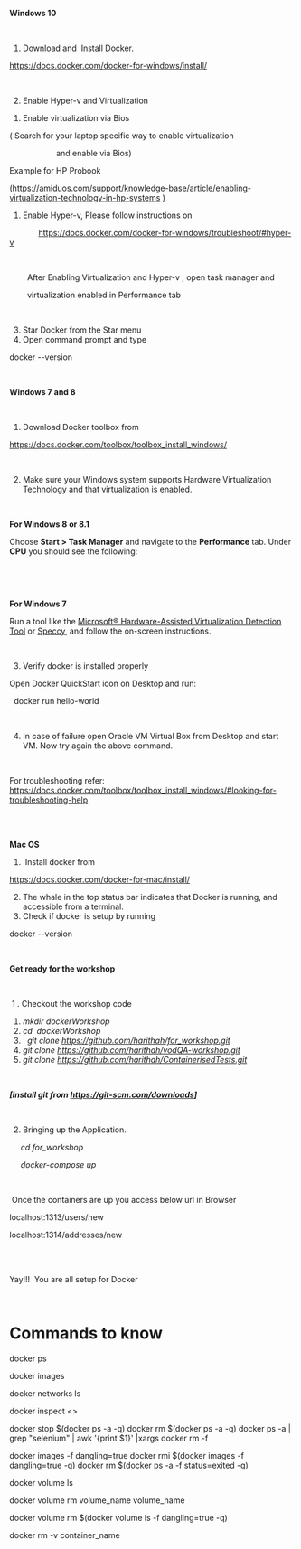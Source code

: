 <p><strong>Windows 10</strong></p>
<p>&nbsp;</p>
<ol>
<li style="font-weight: 400;"><span style="font-weight: 400;">Download and &nbsp;Install Docker.</span></li>
</ol>
<p><a href="https://docs.docker.com/docker-for-windows/install/"><span style="font-weight: 400;">https://docs.docker.com/docker-for-windows/install/</span></a></p>
<p>&nbsp;</p>
<ol start="2">
<li><span style="font-weight: 400;"> Enable Hyper-v and Virtualization </span></li>
</ol>
<ol>
<li style="font-weight: 400;"><span style="font-weight: 400;">Enable virtualization via Bios</span></li>
</ol>
<p><span style="font-weight: 400;">( Search for your laptop specific way to enable virtualization &nbsp;</span></p>
<p><span style="font-weight: 400;"> &nbsp;&nbsp;&nbsp;&nbsp;&nbsp;&nbsp;&nbsp;&nbsp;&nbsp;&nbsp;&nbsp;&nbsp;&nbsp;&nbsp;&nbsp;&nbsp;&nbsp;&nbsp;&nbsp;&nbsp;&nbsp;and enable via Bios)</span></p>
<p><span style="font-weight: 400;">Example for HP Probook &nbsp;</span></p>
<p><span style="font-weight: 400;">(</span><a href="https://amiduos.com/support/knowledge-base/article/enabling-virtualization-technology-in-hp-systems"><span style="font-weight: 400;">https://amiduos.com/support/knowledge-base/article/enabling-virtualization-technology-in-hp-systems</span></a><span style="font-weight: 400;"> )</span></p>
<ol>
<li><span style="font-weight: 400;"> Enable Hyper-v, Please follow instructions on &nbsp;&nbsp;&nbsp;</span></li>
</ol>
<p><span style="font-weight: 400;"> &nbsp;&nbsp;&nbsp;&nbsp;&nbsp;&nbsp;&nbsp;&nbsp;&nbsp;&nbsp;&nbsp;&nbsp;&nbsp;</span><a href="https://docs.docker.com/docker-for-windows/troubleshoot/#hyper-v"><span style="font-weight: 400;">https://docs.docker.com/docker-for-windows/troubleshoot/#hyper-v</span></a></p>
<p>&nbsp;</p>
<p><span style="font-weight: 400;"> &nbsp;&nbsp;&nbsp;&nbsp;&nbsp;&nbsp;&nbsp;&nbsp;After Enabling Virtualization and Hyper-v , open task manager and </span></p>
<p><span style="font-weight: 400;"> &nbsp;&nbsp;&nbsp;&nbsp;&nbsp;&nbsp;&nbsp;&nbsp;virtualization enabled in Performance tab</span></p>
<p><span style="font-weight: 400;"> &nbsp;&nbsp;&nbsp;&nbsp;&nbsp;&nbsp;&nbsp;&nbsp;</span></p>
<ol start="3">
<li><span style="font-weight: 400;"> Star Docker from the Star menu </span></li>
<li><span style="font-weight: 400;"> Open command prompt and type</span></li>
</ol>
<p><span style="font-weight: 400;">docker --version</span></p>
<p>&nbsp;</p>
<p><strong>Windows 7 and 8</strong></p>
<p>&nbsp;</p>
<ol>
<li style="font-weight: 400;"><span style="font-weight: 400;">Download Docker toolbox from</span></li>
</ol>
<p><a href="https://docs.docker.com/toolbox/toolbox_install_windows/"><span style="font-weight: 400;">https://docs.docker.com/toolbox/toolbox_install_windows/</span></a></p>
<p>&nbsp;</p>
<ol start="2">
<li><span style="font-weight: 400;">Make sure your Windows system supports Hardware Virtualization Technology and that virtualization is enabled.</span></li>
</ol>
<p>&nbsp;</p>
<p><strong>For Windows 8 or 8.1</strong></p>
<p><span style="font-weight: 400;">Choose </span><strong>Start &gt; Task Manager</strong><span style="font-weight: 400;"> and navigate to the </span><strong>Performance</strong><span style="font-weight: 400;"> tab. Under </span><strong>CPU</strong><span style="font-weight: 400;"> you should see the following:</span></p>
<p><span style="font-weight: 400;"> &nbsp;&nbsp;&nbsp;&nbsp;&nbsp;&nbsp;&nbsp;&nbsp;</span></p>
<p><span style="font-weight: 400;"> &nbsp;&nbsp;&nbsp;&nbsp;</span></p>
<p><strong>For Windows 7</strong></p>
<p><span style="font-weight: 400;">Run a tool like the </span><a href="http://www.microsoft.com/en-us/download/details.aspx?id=592"><span style="font-weight: 400;">Microsoft&reg; Hardware-Assisted Virtualization Detection Tool</span></a><span style="font-weight: 400;"> or </span><a href="https://www.piriform.com/speccy"><span style="font-weight: 400;">Speccy</span></a><span style="font-weight: 400;">, and follow the on-screen instructions. </span></p>
<p>&nbsp;</p>
<ol start="3">
<li><span style="font-weight: 400;"> Verify docker is installed properly</span></li>
</ol>
<p><span style="font-weight: 400;">Open Docker QuickStart icon on Desktop and run:</span></p>
<p><span style="font-weight: 400;"> &nbsp;&nbsp;</span><span style="font-weight: 400;">docker run hello-world</span></p>
<p>&nbsp;</p>
<ol start="4">
<li><span style="font-weight: 400;"> In case of failure open Oracle VM Virtual Box from Desktop and start VM. Now try again the above command.</span></li>
</ol>
<p>&nbsp;</p>
<p><span style="font-weight: 400;">For troubleshooting refer: </span><a href="https://docs.docker.com/toolbox/toolbox_install_windows/#looking-for-troubleshooting-help"><span style="font-weight: 400;">https://docs.docker.com/toolbox/toolbox_install_windows/#looking-for-troubleshooting-help</span></a></p>
<p><br /><br /></p>
<p><strong>Mac OS</strong></p>
<ol>
<li><span style="font-weight: 400;"> &nbsp;Install docker from</span></li>
</ol>
<p><a href="https://docs.docker.com/docker-for-mac/install/"><span style="font-weight: 400;">https://docs.docker.com/docker-for-mac/install/</span></a></p>
<ol start="2">
<li><span style="font-weight: 400;"> The whale in the top status bar indicates that Docker is running, and accessible from a terminal.</span></li>
<li><span style="font-weight: 400;"> Check if docker is setup by running</span></li>
</ol>
<p><span style="font-weight: 400;">docker </span><span style="font-weight: 400;">--version</span></p>
<p>&nbsp;</p>
<p><strong>Get ready for the workshop</strong></p>
<p>&nbsp;</p>
<p><span style="font-weight: 400;"> &nbsp;1 . Checkout the workshop code</span></p>
<ol>
<li><em><span style="font-weight: 400;"> mkdir dockerWorkshop</span></em></li>
<li><em><span style="font-weight: 400;">cd</span></em><em><span style="font-weight: 400;"> &nbsp;</span></em><em><span style="font-weight: 400;">dockerWorkshop</span></em></li>
<li><em><span style="font-weight: 400;"> &nbsp;</span></em> <em><span style="font-weight: 400;">git clone</span></em> <a href="https://github.com/harithah/for_workshop.git"><em><span style="font-weight: 400;">https://github.com/harithah/for_workshop.git</span></em></a></li>
<li><em><span style="font-weight: 400;"> git clone</span></em> <a href="https://github.com/harithah/vodQA-workshop.git"><em><span style="font-weight: 400;">https://github.com/harithah/vodQA-workshop.git</span></em></a></li>
<li><em><span style="font-weight: 400;">git clone</span></em> <a href="https://github.com/harithah/ContainerisedTests.git"><em><span style="font-weight: 400;">https://github.com/harithah/ContainerisedTests.git</span></em></a></li>
</ol>
<p>&nbsp;</p>
<p><strong><em>[Install git from </em></strong><a href="https://git-scm.com/downloads"><strong><em>https://git-scm.com/downloads</em></strong></a><strong><em>]</em></strong></p>
<p>&nbsp;</p>
<ol start="2">
<li><span style="font-weight: 400;"> Bringing up the Application.</span></li>
</ol>
<p><span style="font-weight: 400;"> &nbsp;&nbsp;&nbsp;&nbsp;</span><em><span style="font-weight: 400;">&nbsp;cd for_workshop</span></em></p>
<p><em><span style="font-weight: 400;"> &nbsp;&nbsp;&nbsp;&nbsp;&nbsp;docker-compose up</span></em></p>
<p>&nbsp;</p>
<p><span style="font-weight: 400;"> &nbsp;Once the containers are up you access below url in Browser</span></p>
<p><span style="font-weight: 400;">localhost:1313/users/new </span></p>
<p><span style="font-weight: 400;">localhost:1314/addresses/new</span></p>
<p><br /><br /></p>
<p><span style="font-weight: 400;">Yay!!! &nbsp;You are all setup for Docker</span></p>
<p>&nbsp;</p>

# Commands to know

docker ps

docker images

docker networks ls

docker inspect <>

docker stop $(docker ps -a -q)
docker rm $(docker ps -a -q)
docker ps -a | grep "selenium" | awk '{print $1}' |xargs docker rm -f

docker images -f dangling=true
docker rmi $(docker images -f dangling=true -q)
docker rm $(docker ps -a -f status=exited -q)


docker volume ls

docker volume rm volume_name volume_name

docker volume rm $(docker volume ls -f dangling=true -q)

docker rm -v container_name
